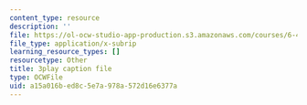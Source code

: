 ```yaml
---
content_type: resource
description: ''
file: https://ol-ocw-studio-app-production.s3.amazonaws.com/courses/6-451-principles-of-digital-communication-ii-spring-2005/a15a016bed8c5e7a978a572d16e6377a_vXB3QmTg8YQ.vtt
file_type: application/x-subrip
learning_resource_types: []
resourcetype: Other
title: 3play caption file
type: OCWFile
uid: a15a016b-ed8c-5e7a-978a-572d16e6377a
---
```

